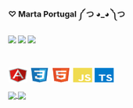 ###  ♡ Marta Portugal ༼ つ ◕_◕ ༽つ


 
<div> 
  <a href="https://instagram.com/marta_portugall" target="_blank"><img src="https://img.shields.io/badge/-Instagram-%23E4405F?style=for-the-badge&logo=instagram&logoColor=white" target="_blank"></a>
  <a href = "mailto:martaaferreiraa14@gmail.com"><img src="https://img.shields.io/badge/-Gmail-%23333?style=for-the-badge&logo=gmail&logoColor=white" target="_blank"></a>
  <a href="https://www.linkedin.com/in/marta-portugal-aa8269251/" target="_blank"><img src="https://img.shields.io/badge/-LinkedIn-%230077B5?style=for-the-badge&logo=linkedin&logoColor=white" target="_blank"></a> 
</div>

##

<div style="display: inline_block"><br>
  <img align="center" alt="Angular" height="30" width="40" src="https://raw.githubusercontent.com/devicons/devicon/master/icons/angularjs/angularjs-original.svg">
    <img align="center" alt="CSS" height="30" width="40" src="https://raw.githubusercontent.com/devicons/devicon/master/icons/css3/css3-original.svg">
  <img align="center" alt="HTML" height="30" width="40" src="https://raw.githubusercontent.com/devicons/devicon/master/icons/html5/html5-original.svg">
 <img align="center" alt="Js" height="30" width="40" src="https://raw.githubusercontent.com/devicons/devicon/master/icons/javascript/javascript-plain.svg">
  <img align="center" alt="Ts" height="30" width="40" src="https://raw.githubusercontent.com/devicons/devicon/master/icons/typescript/typescript-plain.svg">
  </div>

<div style="display: inline_block"><br>
<a href="https://github.com/marttuga/github-readme-stats">
  <img height=200 align="center" src="https://github-readme-stats.vercel.app/api?username=marttuga&theme=onedark" />
</a>
<a href="https://github.com/marttuga/convoychat">
  <img height=200 align="center" src="https://github-readme-stats.vercel.app/api/top-langs?username=marttuga&layout=compact&langs_count=8&card_width=320&theme=onedark" />
</a>
</div>

  

